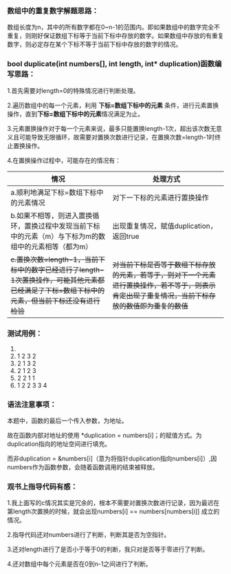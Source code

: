### 数组中的重复数字解题思路：

数组长度为n，其中的所有数字都在0~n-1的范围内。即如果数组中的数字完全不重复，则刚好保证数组下标等于当前下标中存放的数字。如果数组中存放的有重复数字，则必定存在某个下标不等于当前下标中存放的数字的情况。

### bool duplicate(int numbers[], int length, int* duplication)函数编写思路：

1.首先需要对length=0的特殊情况进行判断处理。

2.遍历数组中的每一个元素，利用 **下标=数组下标中的元素** 条件，进行元素置换操作，直到**下标=数组下标中的元素**情况满足为止。

3.元素置换操作对于每一个元素来说，最多只能置换length-1次，超出该次数无意义且可能导致无限循环，故需要对置换次数进行记录，在置换次数=length-1时终止置换操作。

4.在置换操作过程中，可能存在的情况有：



| 情况                                                         | 处理方式                                                     |
| ------------------------------------------------------------ | ------------------------------------------------------------ |
| a.顺利地满足下标=数组下标中的元素情况                        | 对下一下标的元素进行置换操作                                 |
| b.如果不相等，则进入置换循环，置换过程中发现当前下标中的元素（m）与下标为m的数组中的元素相等（都为m） | 出现重复情况，赋值duplication，返回true                      |
| ~~c.置换次数=length-1，当前下标中的数字已经进行了length-1次置换操作，可能其他元素都已经满足了下标=数组下标中的元素，但当前下标还没有进行检验~~ | ~~对当前下标是否等于数组下标存放的元素，若等于，则对下一个元素进行置换操作，若不等于，则表示肯定出现了重复情况，当前下标存放的数值即为重复的数值~~ |

### 测试用例：

1. 
2. 1 2 3 2
3. 2 1 3 2
4. 2 1 2 3
5. 2 2 1 1
6. 1 2 2 3 3 4



### 语法注意事项：

本题中，函数的最后一个传入参数，为地址。

故在函数内部对地址的使用 *duplication = numbers[i]；的赋值方式。为duplication指向的地址空间进行填充。

而非duplication = &numbers[i]（意为将指针duplication指向numbers[i]）,因numbers作为函数参数，会随着函数调用的结束被释放。



### 观书上指导代码有感：

1.我上面写的c情况其实是冗余的，根本不需要对置换次数进行记录，因为最迟在第length次置换的时候，就会出现numbers[i] == numbers[numbers[i]] 成立的情况。

2.指导代码还对numbers进行了判断，判断其是否为空指针。

3.还对length进行了是否小于等于0的判断，我只对是否等于零进行了判断。

4.还对数组中每个元素是否在0到n-1之间进行了判断。



